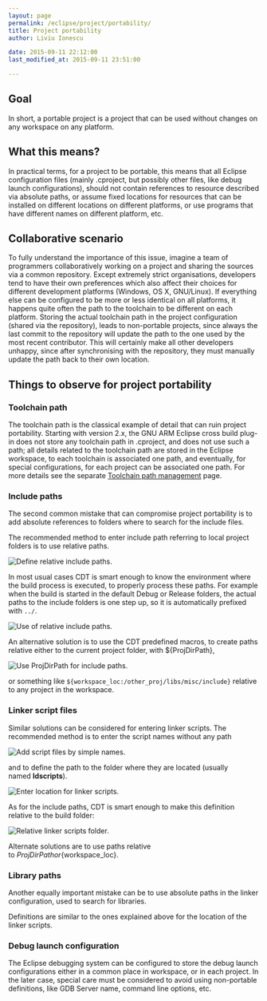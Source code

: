```yaml
---
layout: page
permalink: /eclipse/project/portability/
title: Project portability
author: Liviu Ionescu

date: 2015-09-11 22:12:00
last_modified_at: 2015-09-11 23:51:00

---
```


## Goal

In short, a portable project is a project that can be used without changes on any workspace on any platform.

## What this means?

In practical terms, for a project to be portable, this means that all Eclipse configuration files (mainly .cproject, but possibly other files, like debug launch configurations), should not contain references to resource described via absolute paths, or assume fixed locations for resources that can be installed on different locations on different platforms, or use programs that have different names on different platform, etc.

## Collaborative scenario

To fully understand the importance of this issue, imagine a team of programmers collaboratively working on a project and sharing the sources via a common repository. Except extremely strict organisations, developers tend to have their own preferences which also affect their choices for different development platforms (Windows, OS X, GNU/Linux). If everything else can be configured to be more or less identical on all platforms, it happens quite often the path to the toolchain to be different on each platform. Storing the actual toolchain path in the project configuration (shared via the repository), leads to non-portable projects, since always the last commit to the repository will update the path to the one used by the most recent contributor. This will certainly make all other developers unhappy, since after synchronising with the repository, they must manually update the path back to their own location.

## Things to observe for project portability

### Toolchain path

The toolchain path is the classical example of detail that can ruin project portability. Starting with version 2.x, the GNU ARM Eclipse cross build plug-in does not store any toolchain path in .cproject, and does not use such a path; all details related to the toolchain path are stored in the Eclipse workspace, to each toolchain is associated one path, and eventually, for special configurations, for each project can be associated one path. For more details see the separate [Toolchain path management][1] page.

### Include paths

The second common mistake that can compromise project portability is to add absolute references to folders where to search for the include files.

The recommended method to enter include path referring to local project folders is to use relative paths.

![Define relative include paths.](http://gnuarmeclipse.livius.net/blog/wp-content/uploads/2014/02/IncludePath.png)


In most usual cases CDT is smart enough to know the environment where the build process is executed, to properly process these paths. For example when the build is started in the default Debug or Release folders, the actual paths to the include folders is one step up, so it is automatically prefixed with `../`.

![Use of relative include paths.](http://gnuarmeclipse.livius.net/blog/wp-content/uploads/2014/02/UseRelativePaths.png)

An alternative solution is to use the CDT predefined macros, to create paths relative either to the current project folder, with ${ProjDirPath},

![Use ProjDirPath for include paths.](http://gnuarmeclipse.livius.net/blog/wp-content/uploads/2014/02/UseProjDirPath.png)

or something like `${workspace_loc:/other_proj/libs/misc/include}` relative to any project in the workspace.

### Linker script files

Similar solutions can be considered for entering linker scripts. The recommended method is to enter the script names without any path

![Add script files by simple names.](http://gnuarmeclipse.livius.net/blog/wp-content/uploads/2014/02/ScriptFiles.png)

and to define the path to the folder where they are located (usually named **ldscripts**).

![Enter location for linker scripts.](http://gnuarmeclipse.livius.net/blog/wp-content/uploads/2014/02/ldscriptsFolder.png)

As for the include paths, CDT is smart enough to make this definition relative to the build folder:

![Relative linker scripts folder.](http://gnuarmeclipse.livius.net/blog/wp-content/uploads/2014/02/ldscriptsUsage.png)

Alternate solutions are to use paths relative to ${ProjDirPath} or ${workspace_loc}.

### Library paths

Another equally important mistake can be to use absolute paths in the linker configuration, used to search for libraries.

Definitions are similar to the ones explained above for the location of the linker scripts.

### Debug launch configuration

The Eclipse debugging system can be configured to store the debug launch configurations either in a common place in workspace, or in each project. In the later case, special care must be considered to avoid using non-portable definitions, like GDB Server name, command line options, etc.

 [1]: /blog/toolchain-path/ "Toolchain path management"